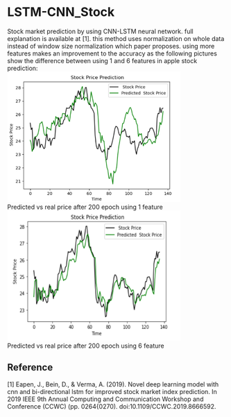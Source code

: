 # LSTM-CNN_Stock
Stock market prediction by using CNN-LSTM neural network. 
full explanation is available at [1]. 
this method uses normalization on whole data instead of window size normalization which paper proposes.
using more features makes an improvement to the accuracy as the following pictures show the difference between using 1 and 6 features in apple stock prediction:\
<img src="1-F.png" width="400" height="300" />
<br>
<a> Predicted vs real price after 200 epoch using 1 feature </a>
<img src="6-F.png" width="400" height="300" />
<br>
<a>Predicted vs real price after 200 epoch using 6 feature </a>
## Reference 
[1] Eapen, J., Bein, D., & Verma, A. (2019). Novel deep learning model with cnn
and bi-directional lstm for improved stock market index prediction. In 2019
IEEE 9th Annual Computing and Communication Workshop and Conference
(CCWC) (pp. 0264{0270). doi:10.1109/CCWC.2019.8666592.
